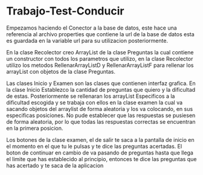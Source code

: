# Trabajo-Test-Conducir

Empezamos haciendo el Conector a la base de datos, este hace una referencia al archivo properties que contiene la url de la base de datos
esta es guardada en la variable url para su utilizacion posteriormente.

En la clase Recolector creo ArrayList de la clase Preguntas la cual contiene un constructor con todos los parametros que utilizo,
en la clase Recolector utilizo los metodos RellenarArrayListD y RellenarArrayListF para rellenar los arrayList con objetos de la
clase Preguntas.

Las clases Inicio y Examen son las clases que contienen interfaz grafica.
En la clase Inicio Establezco la cantidad de preguntas que quiero y la dificultad de estas.
Posteriormente se rellenaran los arrayList Especificos a la dificultad escogida y se trabaja con ellos en la clase examen la cual va sacando 
objetos del arraylist de forma aleatoria y los va colocando, en sus especificas posiciones.
No pude establecer que las respuestas se pusiesen de forma aleatoria, por lo que todas las respuestas correctas se encuentran en la primera posicion.

Los botones de la clase examen, el de salir te saca a la pantalla de inicio en el momento en el que tu le pulsas y te dice las preguntas acertadas.
El boton de continuar en cambio de va pasando de preguntas hasta que llega el limite que has establecido al principio, entonces te dice las
preguntas que has acertado y te saca de la aplicacion
